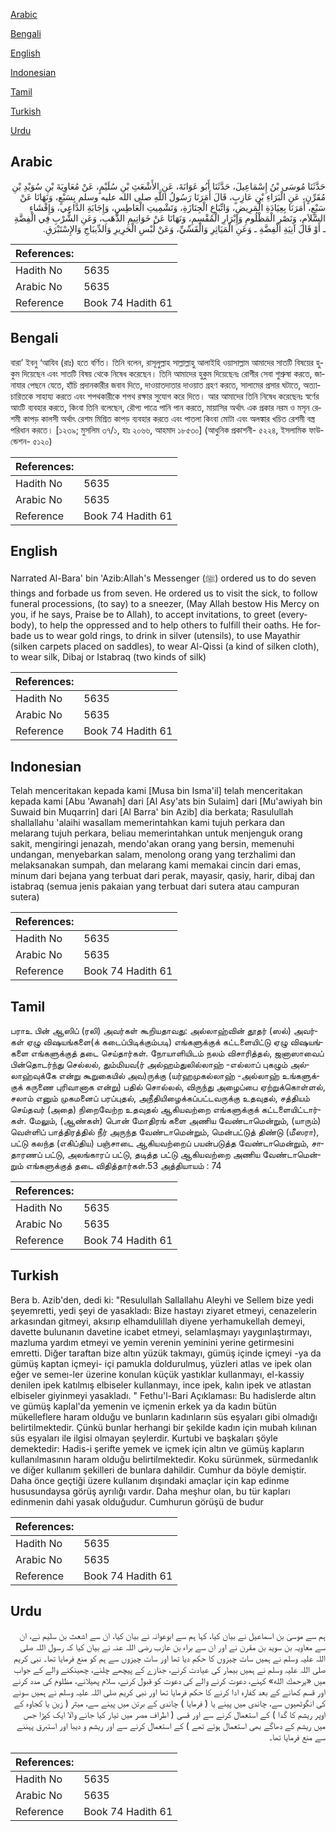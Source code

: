 [Arabic](#arabic)

[Bengali](#bengali)

[English](#english)

[Indonesian](#indonesian)

[Tamil](#tamil)

[Turkish](#turkish)

[Urdu](#urdu)

## Arabic


<div dir="rtl" lang="ar" style={{fontSize:'larger',backgroundColor:'#f8f9fa',padding:20}}>
حَدَّثَنَا مُوسَى بْنُ إِسْمَاعِيلَ، حَدَّثَنَا أَبُو عَوَانَةَ، عَنِ الأَشْعَثِ بْنِ سُلَيْمٍ، عَنْ مُعَاوِيَةَ بْنِ سُوَيْدِ بْنِ مُقَرِّنٍ، عَنِ الْبَرَاءِ بْنِ عَازِبٍ، قَالَ أَمَرَنَا رَسُولُ اللَّهِ صلى الله عليه وسلم بِسَبْعٍ، وَنَهَانَا عَنْ سَبْعٍ، أَمَرَنَا بِعِيَادَةِ الْمَرِيضِ، وَاتِّبَاعِ الْجِنَازَةِ، وَتَشْمِيتِ الْعَاطِسِ، وَإِجَابَةِ الدَّاعِي، وَإِفْشَاءِ السَّلاَمِ، وَنَصْرِ الْمَظْلُومِ وَإِبْرَارِ الْمُقْسِمِ، وَنَهَانَا عَنْ خَوَاتِيمِ الذَّهَبِ، وَعَنِ الشُّرْبِ فِي الْفِضَّةِ ـ أَوْ قَالَ آنِيَةِ الْفِضَّةِ ـ وَعَنِ الْمَيَاثِرِ وَالْقَسِّيِّ، وَعَنْ لُبْسِ الْحَرِيرِ وَالدِّيبَاجِ وَالإِسْتَبْرَقِ‏.‏
</div>
<div style={{backgroundColor:'#f8f9fa',padding:20, marginBottom: 10}}><table> <thead> <tr> <th>References:</th> <th></th> </tr> </thead> <tbody><tr><td>Hadith No</td><td>5635</td></tr><tr><td>Arabic No</td><td>5635</td></tr><tr><td>Reference</td><td>Book 74 Hadith 61</td></tr></tbody></table></div>

## Bengali


<div dir="ltr" lang="bn" style={{fontSize:'larger',backgroundColor:'#f8f9fa',padding:20}}>
বারা’ ইবনু ‘আযিব (রাঃ) হতে বর্ণিত। তিনি বলেন, রাসূলুল্লাহ সাল্লাল্লাহু আলাইহি ওয়াসাল্লাম আমাদের সাতটি বিষয়ের হুকুম দিয়েছেন এবং সাতটি বিষয় থেকে নিষেধ করেছেন। তিনি আমাদের হুকুম দিয়েছেনঃ রোগীর সেবা শুশ্রুষা করতে, জানাযার পেছনে যেতে, হাঁচি প্রদানকারীর জবাব দিতে, দাওয়াতদাতার দাওয়াত গ্রহণ করতে, সালামের প্রসার ঘটাতে, অত্যাচারিতকে সাহায্য করতে এবং শপথকারীকে শপথ রক্ষার সুযোগ করে দিতে। আর আমাদের তিনি নিষেধ করেছেনঃ স্বর্ণের আংটি ব্যবহার করতে, কিংবা তিনি বলেছেন, রৌপ্য পাত্রে পানি পান করতে, মায়াসির অর্থাৎ এক প্রকার নরম ও মসৃন রেশমী কাপড় কালসী অর্থাৎ রেশম মিশ্রিত কাপড় ব্যবহার করতে এবং পাতলা কিংবা মোটা এবং অলঙ্কার খচিত রেশমী বস্ত্র পরিধান করতে। [১২৩৯; মুসলিম ৩৭/১, হাঃ ২০৬৬, আহমাদ ১৮৫৩০] (আধুনিক প্রকাশনী- ৫২২৪, ইসলামিক ফাউন্ডেশন- ৫১২০)
</div>
<div style={{backgroundColor:'#f8f9fa',padding:20, marginBottom: 10}}><table> <thead> <tr> <th>References:</th> <th></th> </tr> </thead> <tbody><tr><td>Hadith No</td><td>5635</td></tr><tr><td>Arabic No</td><td>5635</td></tr><tr><td>Reference</td><td>Book 74 Hadith 61</td></tr></tbody></table></div>

## English


<div dir="ltr" lang="en" style={{fontSize:'larger',backgroundColor:'#f8f9fa',padding:20}}>
Narrated Al-Bara' bin 'Azib:Allah's Messenger (ﷺ) ordered us to do seven things and forbade us from seven. He ordered us to visit the sick, to follow funeral processions, (to say) to a sneezer, (May Allah bestow His Mercy on you, if he says, Praise be to Allah), to accept invitations, to greet (everybody), to help the oppressed and to help others to fulfill their oaths. He forbade us to wear gold rings, to drink in silver (utensils), to use Mayathir (silken carpets placed on saddles), to wear Al-Qissi (a kind of silken cloth), to wear silk, Dibaj or Istabraq (two kinds of silk)
</div>
<div style={{backgroundColor:'#f8f9fa',padding:20, marginBottom: 10}}><table> <thead> <tr> <th>References:</th> <th></th> </tr> </thead> <tbody><tr><td>Hadith No</td><td>5635</td></tr><tr><td>Arabic No</td><td>5635</td></tr><tr><td>Reference</td><td>Book 74 Hadith 61</td></tr></tbody></table></div>

## Indonesian


<div dir="ltr" lang="id" style={{fontSize:'larger',backgroundColor:'#f8f9fa',padding:20}}>
Telah menceritakan kepada kami [Musa bin Isma'il] telah menceritakan kepada kami [Abu 'Awanah] dari [Al Asy'ats bin Sulaim] dari [Mu'awiyah bin Suwaid bin Muqarrin] dari [Al Barra' bin Azib] dia berkata; Rasulullah shallallahu 'alaihi wasallam memerintahkan kami tujuh perkara dan melarang tujuh perkara, beliau memerintahkan untuk menjenguk orang sakit, mengiringi jenazah, mendo'akan orang yang bersin, memenuhi undangan, menyebarkan salam, menolong orang yang terzhalimi dan melaksanakan sumpah, dan melarang kami memakai cincin dari emas, minum dari bejana yang terbuat dari perak, mayasir, qasiy, harir, dibaj dan istabraq (semua jenis pakaian yang terbuat dari sutera atau campuran sutera)
</div>
<div style={{backgroundColor:'#f8f9fa',padding:20, marginBottom: 10}}><table> <thead> <tr> <th>References:</th> <th></th> </tr> </thead> <tbody><tr><td>Hadith No</td><td>5635</td></tr><tr><td>Arabic No</td><td>5635</td></tr><tr><td>Reference</td><td>Book 74 Hadith 61</td></tr></tbody></table></div>

## Tamil


<div dir="ltr" lang="ta" style={{fontSize:'larger',backgroundColor:'#f8f9fa',padding:20}}>
பராஉ பின் ஆஸிப் (ரலி) அவர்கள் கூறியதாவது: அல்லாஹ்வின் தூதர் (ஸல்) அவர்கள் ஏழு விஷயங்களை(க் கடைப்பிடிக்கும்படி) எங்களுக்குக் கட்டளையிட்டு ஏழு விஷயங்களை எங்களுக்குத் தடை செய்தார்கள். நோயாளியிடம் நலம் விசாரித்தல், ஜனாஸாவைப் பின்தொடர்ந்து செல்லல், தும்மியவ(ர் அல்ஹம்துலில்லாஹ் -எல்லாப் புகழும் அல்லாஹ்வுக்கே என்று கூறுகையில் அவ)ருக்கு (யர்ஹமுகல்லாஹ் -அல்லாஹ் உங்களுக்குக் கருணை புரிவானாக என்று) பதில் சொல்லல், விருந்து அழைப்பை ஏற்றுக்கொள்ளல், சலாம் எனும் முகமனைப் பரப்புதல், அநீதியிழைக்கப்பட்டவருக்கு உதவுதல், சத்தியம் செய்தவர் (அதை) நிறைவேற்ற உதவுதல் ஆகியவற்றை எங்களுக்குக் கட்டளையிட்டார்கள். மேலும், (ஆண்கள்) பொன் மோதிரங் களை அணிய வேண்டாமென்றும், (யாரும்) வெள்ளிப் பாத்திரத்தில் நீர் அருந்த வேண்டாமென்றும், மென்பட்டுத் திண்டு (மீஸரா), பட்டு கலந்த (எகிப்திய) பஞ்சாடை ஆகியவற்றைப் பயன்படுத்த வேண்டாமென்றும், சாதாரணப் பட்டு, அலங்காரப் பட்டு, தடித்த பட்டு ஆகியவற்றை அணிய வேண்டாமென்றும் எங்களுக்குத் தடை விதித்தார்கள்.53 அத்தியாயம் : 74
</div>
<div style={{backgroundColor:'#f8f9fa',padding:20, marginBottom: 10}}><table> <thead> <tr> <th>References:</th> <th></th> </tr> </thead> <tbody><tr><td>Hadith No</td><td>5635</td></tr><tr><td>Arabic No</td><td>5635</td></tr><tr><td>Reference</td><td>Book 74 Hadith 61</td></tr></tbody></table></div>

## Turkish


<div dir="ltr" lang="tr" style={{fontSize:'larger',backgroundColor:'#f8f9fa',padding:20}}>
Bera b. Azib'den, dedi ki: "Resulullah Sallallahu Aleyhi ve Sellem bize yedi şeyemretti, yedi şeyi de yasakladı: Bize hastayı ziyaret etmeyi, cenazelerin arkasından gitmeyi, aksırıp elhamdulillah diyene yerhamukellah demeyi, davette bulunanın davetine icabet etmeyi, selamlaşmayı yaygınlaştırmayı, mazluma yardım etmeyi ve yemin verenin yeminini yerine getirmesini emretti. Diğer taraftan bize altın yüzük takmayı, gümüş içinde içmeyi -ya da gümüş kaptan içmeyi- içi pamukla doldurulmuş, yüzleri atlas ve ipek olan eğer ve semeı-ler üzerine konulan küçük yastıklar kullanmayı, el-kassiy denilen ipek katılmış elbiseler kullanmayı, ince ipek, kalın ipek ve atlastan elbiseler giyinmeyi yasakladı. " Fethu'l-Bari Açıklaması: Bu hadislerde altın ve gümüş kapIal'da yemenin ve içmenin erkek ya da kadın bütün mükelleflere haram olduğu ve bunların kadınların süs eşyaları gibi olmadığı belirtilmektedir. Çünkü bunlar herhangi bir şekilde kadın için mubah kılınan süs eşyaları ile ilgisi olmayan şeylerdir. Kurtubi ve başkaları şöyle demektedir: Hadis-i şerifte yemek ve içmek için altın ve gümüş kapların kullanılmasının haram olduğu belirtilmektedir. Koku sürünmek, sürmedanlık ve diğer kullanım şekilleri de bunlara dahildir. Cumhur da böyle demiştir. Daha önce geçtiği üzere kullanım dışındaki amaçlar için kap edinme hususundaysa görüş ayrılığı vardır. Daha meşhur olan, bu tür kapları edinmenin dahi yasak olduğudur. Cumhurun görüşü de budur
</div>
<div style={{backgroundColor:'#f8f9fa',padding:20, marginBottom: 10}}><table> <thead> <tr> <th>References:</th> <th></th> </tr> </thead> <tbody><tr><td>Hadith No</td><td>5635</td></tr><tr><td>Arabic No</td><td>5635</td></tr><tr><td>Reference</td><td>Book 74 Hadith 61</td></tr></tbody></table></div>

## Urdu


<div dir="rtl" lang="ur" style={{fontSize:'larger',backgroundColor:'#f8f9fa',padding:20}}>
ہم سے موسیٰ بن اسماعیل نے بیان کیا، کہا ہم سے ابوعوانہ نے بیان کیا، ان سے اشعث بن سلیم نے، ان سے معاویہ بن سوید بن مقرن نے اور ان سے براء بن عازب رضی اللہ عنہ نے بیان کیا کہ رسول اللہ صلی اللہ علیہ وسلم نے ہمیں سات چیزوں کا حکم دیا تھا اور سات چیزوں سے ہم کو منع فرمایا تھا۔ نبی کریم صلی اللہ علیہ وسلم نے ہمیں بیمار کی عیادت کرنے، جنازے کے پیچھے چلنے، چھینکنے والے کے جواب میں «يرحمك الله» کہنے، دعوت کرنے والے کی دعوت کو قبول کرنے، سلام پھیلانے، مظلوم کی مدد کرنے اور قسم کھانے کے بعد کفارہ ادا کرنے کا حکم فرمایا تھا اور نبی کریم صلی اللہ علیہ وسلم نے ہمیں سونے کی انگوٹھیوں سے، چاندی میں پینے یا ( فرمایا ) چاندی کے برتن میں پینے سے، میثر ( زین یا کجاوہ کے اوپر ریشم کا گدا ) کے استعمال کرنے سے اور قسی ( اطراف مصر میں تیار کیا جانے والا ایک کپڑا جس میں ریشم کے دھاگے بھی استعمال ہوتے تھے ) کے استعمال کرنے سے اور ریشم و دیبا اور استبرق پہننے سے منع فرمایا تھا۔
</div>
<div style={{backgroundColor:'#f8f9fa',padding:20, marginBottom: 10}}><table> <thead> <tr> <th>References:</th> <th></th> </tr> </thead> <tbody><tr><td>Hadith No</td><td>5635</td></tr><tr><td>Arabic No</td><td>5635</td></tr><tr><td>Reference</td><td>Book 74 Hadith 61</td></tr></tbody></table></div>